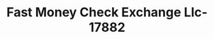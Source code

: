 ---
f_zip-code: 37312
f_state-code: TN
title: Fast Money Check Exchange Llc-17882
f_phone: 423-476-3325
f_city-only: Cleveland
f_address: 104 Hunters Run Trl Nw Cleveland
f_location-unique-id: '17882'
slug: fast-money-check-exchange-llc-17882
updated-on: '2024-05-30T13:46:58.046Z'
created-on: '2024-05-30T13:36:59.803Z'
published-on: '2024-05-30T13:54:32.469Z'
f_city-state: cms/city/cleveland-tn.md
f_company: cms/company/fast-money-check-exchange-llc.md
f_state: cms/state/tennessee.md
layout: '[payday-loan].html'
tags: payday-loan
---